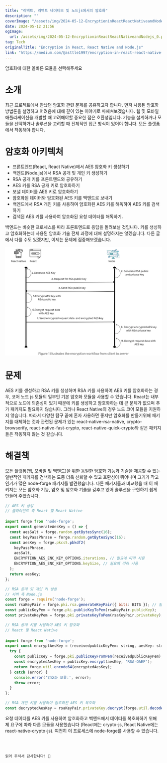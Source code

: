 ```yaml
---
title: "리액트, 리액트 네이티브 및 노드js에서의 암호화"
description: ""
coverImage: "/assets/img/2024-05-12-EncryptioninReactReactNativeandNodejs_0.png"
date: 2024-05-12 21:56
ogImage: 
  url: /assets/img/2024-05-12-EncryptioninReactReactNativeandNodejs_0.png
tag: Tech
originalTitle: "Encryption in React, React Native and Node.js"
link: "https://medium.com/@asttle1997/encryption-in-react-react-native-and-node-js-ceee589f429f"
---
```



암호화에 대한 올바른 모듈을 선택해주세요

# 소개

최근 프로젝트에서 만났던 암호화 관련 문제를 공유하고자 합니다. 먼저 사용된 암호화 방법론을 설명하고 어려움에 대해 깊이 있는 이야기로 파헤쳐보겠습니다. 웹 및 모바일 애플리케이션을 개발할 때 고려해야할 중요한 점은 호환성입니다. 기능을 설계하거나 모듈을 선택하거나 솔루션을 고려할 때 전체적인 접근 방식이 있어야 합니다. 모든 플랫폼에서 작동해야 합니다.

# 암호화 아키텍처



- 프론트엔드(React, React Native)에서 AES 암호화 키 생성하기
- 백엔드(Node.js)에서 RSA 공개 및 개인 키 생성하기
- RSA 공개 키를 프론트엔드와 공유하기
- AES 키를 RSA 공개 키로 암호화하기
- 보낼 데이터를 AES 키로 암호화하기
- 암호화된 데이터와 암호화된 AES 키를 백엔드로 보내기
- 백엔드에서 RSA 개인 키를 사용하여 암호화된 AES 키를 해독하여 AES 키를 검색하기
- 검색된 AES 키를 사용하여 암호화된 요청 데이터를 해독하기.

백엔드는 비슷한 프로세스를 따라 프론트엔드로 응답을 돌려보낼 것입니다. 키를 생성하고 암호화하는데 사용된 암호화 기술 전체 과정에 대해 설명하지는 않겠습니다. 다른 글에서 다룰 수도 있겠지만, 이제는 문제에 집중해보겠습니다.

![Encryption in React, React Native, and Node.js](/assets/img/2024-05-12-EncryptioninReactReactNativeandNodejs_0.png)

# 문제



AES 키를 생성하고 RSA 키를 생성하며 RSA 키를 사용하여 AES 키를 암호화하는 경우, 코어 노드 js 모듈의 일부인 기본 암호화 모듈을 사용할 수 있습니다. React는 내부적으로 노드에 의존성이 있기 때문에 키를 생성하고 암호화하는 데 큰 문제가 없으며 추가 패키지도 필요하지 않습니다. 그러나 React Native의 경우 노드 코어 모듈을 지원하지 않습니다. 따라서 다양한 탐구 끝에 혼자 사용하면 좋지만 암호화를 만들기위해 패키지를 대체하는 것과 관련된 문제가 있는 react-native-rsa-native, crypto-browserify, react-native-fast-crypto, react-native-quick-crypto와 같은 패키지들은 작동하지 않는 것 같습니다.

# 해결책

모든 플랫폼(웹, 모바일 및 백엔드)을 위한 동일한 암호화 기능과 기술을 제공할 수 있는 일반적인 패키지를 검색하는 도중 더욱 신뢰할 수 있고 호환성이 뛰어나며 크기가 작고 인기가 많은 node-forge 패키지를 발견했습니다. 다른 패키지들과 비교했을 때 이 패키지는 모든 암호화 기능, 암호 및 암호화 기술을 갖추고 있어 솔루션을 구현하기 쉽게 만들어 주었습니다.

```js
// AES 키 생성
// 클라이언트 측 React 및 React Native

import forge from 'node-forge';
export const generateAesKey = () => {
  const aesSalt = forge.random.getBytesSync(16);
  const keyPassPhrase = forge.random.getBytesSync(16);
  const aesKey = forge.pkcs5.pbkdf2(
    keyPassPhrase,
    aesSalt,
    ENCRYPTION_AES_ENC_KEY_OPTIONS.iterations, // 필요에 따라 사용
    ENCRYPTION_AES_ENC_KEY_OPTIONS.keySize, // 필요에 따라 사용
  );
  return aesKey;
};
```



```js
// RSA 공개 및 개인 키 생성
// 서버 측 Node.js
const forge = require('node-forge');
const rsaKeyPair = forge.pki.rsa.generateKeyPair({ bits: BITS }); // 필요에 따라 사용
const publicKeyPem = forge.pki.publicKeyToPem(rsaKeyPair.publicKey);
const privateKeyPem = forge.pki.privateKeyToPem(rsaKeyPair.privateKey);
```

```js
// RSA 공개 키를 사용하여 AES 키 암호화
// React 및 React Native

import forge from 'node-forge';
export const encryptAesKey = (receivedpublicKeyPem: string, aesKey: string) => {
  try {
    const publicKey = forge.pki.publicKeyFromPem(receivedpublicKeyPem);
    const encryptedAesKey = publicKey.encrypt(aesKey, 'RSA-OAEP');
    return forge.util.encode64(encryptedAesKey);
  } catch (error) {
    console.error('암호화 오류:', error);
    throw error;
  }
};
```

```js
// RSA 개인 키를 사용하여 암호화된 AES 키 복호화
const decryptedAesKey = rsaKeyPair.privateKey.decrypt(forge.util.decode64(encryptedAesKey), 'RSA-OAEP');
```

요청 데이터를 AES 키를 사용하여 암호화하고 백엔드에서 데이터를 복호화하기 위해 제 요구에 따라 다른 모듈을 사용했습니다 (React에는 crypto-js, React Native에는 react-native-crypto-js). 여전히 이 프로세스에 node-forge를 사용할 수 있습니다.
```



읽어 주셔서 감사합니다! 👋